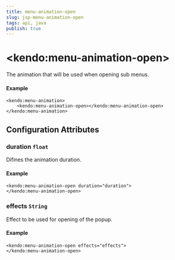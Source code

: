 ```yaml
---
title: menu-animation-open
slug: jsp-menu-animation-open
tags: api, java
publish: true
---
```


# \<kendo:menu-animation-open\>

The animation that will be used when opening sub menus.

#### Example
    <kendo:menu-animation>
        <kendo:menu-animation-open></kendo:menu-animation-open>
    </kendo:menu-animation>

## Configuration Attributes

### duration `float`

Difines the animation duration.

#### Example
    <kendo:menu-animation-open duration="duration">
    </kendo:menu-animation-open>

### effects `String`

Effect to be used for opening of the popup.

#### Example
    <kendo:menu-animation-open effects="effects">
    </kendo:menu-animation-open>

